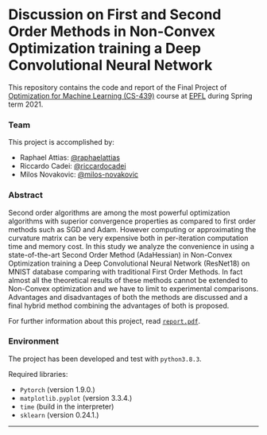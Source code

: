 # Discussion on First and Second Order Methods in Non-Convex Optimization training a Deep Convolutional Neural Network

This repository contains the code and report of the Final Project of [Optimization for Machine Learning (CS-439)](https://edu.epfl.ch/coursebook/en/optimization-for-machine-learning-CS-439) course at [EPFL](https://www.epfl.ch/en/) during Spring term 2021. 

### Team
This project is accomplished by:
- Raphael Attias: [@raphaelattias](https://github.com/raphaelattias)
- Riccardo Cadei: [@riccardocadei](https://github.com/riccardocadei)
- Milos Novakovic: [@milos-novakovic](https://github.com/milos-novakovic)

### Abstract
Second order algorithms are among the most powerful optimization algorithms with superior convergence properties as compared to first order methods such as SGD and Adam. However computing or approximating the curvature matrix can be very expensive both in per-iteration computation time and memory cost.
In this study we analyze the convenience in using a state-of-the-art Second Order Method (AdaHessian) in Non-Convex Optimization training a Deep Convolutional Neural Network (ResNet18) on MNIST database comparing with traditional First Order Methods. In fact almost all the theoretical results of these methods cannot be extended to Non-Convex optimization and we have to limit to experimental comparisons.
Advantages and disadvantages of both the methods are discussed and a final hybrid method combining the advantages of both is proposed.

For further information about this project, read [`report.pdf`]().

### Environment
The project has been developed and test with `python3.8.3`.

Required libraries: 
- `Pytorch` (version 1.9.0.)
- `matplotlib.pyplot` (version 3.3.4.)
- `time` (build in the interpreter)
- `sklearn` (version 0.24.1.)

* * *
 

